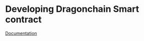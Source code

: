 # Developing Dragonchain Smart contract

[Documentation](https://github.com/dragonchain-inc/guide-to-develop-on-dragonchain/wiki)

